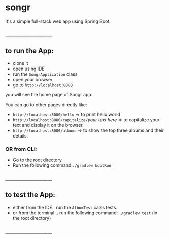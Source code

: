 # songr

It's a simple full-stack web app using Spring Boot.

### ___________________

## to run the App:

* clone it 
* open using IDE
* run the `SongrApplication` class
* open your browser
* go to `http://localhost:8080`

you will see the home page of Songr app..

You can go to other pages directly like:
* `http://localhost:8080/hello` => to print hello world
* `http://localhost:8080/capitalize/`*your text here* => to capitalize your text and display it on the browser.
* `http://localhost:8080/albums` => to show the top three albums and their details.

### OR from CLI:

* Go to the root directory
* Run the following command `./gradlew bootRun`

### ___________________

## to test the App:

* either from the IDE.. run the `AlbumTest` calss tests.
* or from the terminal .. run the following command: `./gradlew test` (in the root directory)

### ___________________
